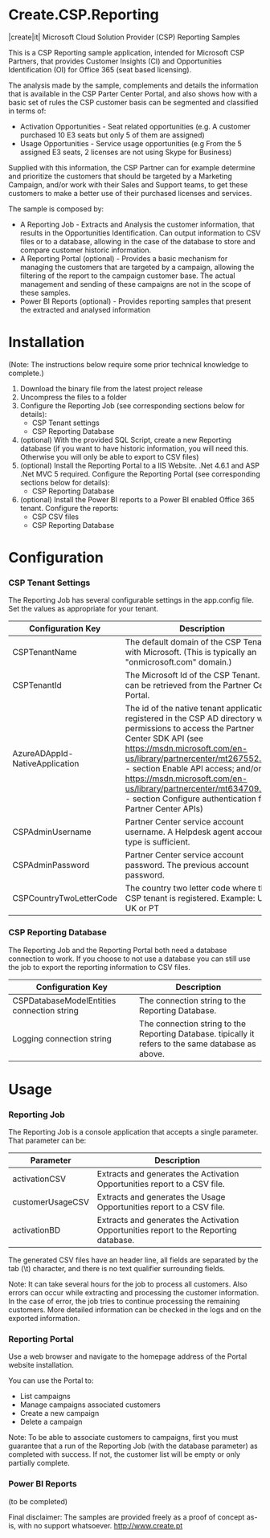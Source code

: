 # Create.CSP.Reporting
|create|it| Microsoft Cloud Solution Provider (CSP) Reporting Samples

This is a CSP Reporting sample application, intended for Microsoft CSP Partners, that provides Customer Insights (CI) and Opportunities Identification (OI) for Office 365 (seat based licensing). 

The analysis made by the sample, complements and details the information that is available in the CSP Parter Center Portal, and also shows how with a basic set of rules the CSP customer basis can be segmented and classified in terms of:
* Activation Opportunities - Seat related opportunities (e.g. A customer purchased 10 E3 seats but only 5 of them are assigned)
* Usage Opportunities - Service usage opportunities (e.g From the 5 assigned E3 seats, 2 licenses are not using Skype for Business)

Supplied with this information, the CSP Partner can for example determine and prioritize the customers that should be targeted by a Marketing Campaign, and/or work with their Sales and Support teams, to get these customers to make a better use of their purchased licenses and services.

The sample is composed by:
 * A Reporting Job - Extracts and Analysis the customer information, that results in the Opportunities Identification. Can output information to CSV files or to a database, allowing in the case of the database to store and compare customer historic information.
 * A Reporting Portal (optional) - Provides a basic mechanism for managing the customers that are targeted by a campaign, allowing the filtering of the report to the campaign customer base. The actual management and sending of these campaigns are not in the scope of these samples.
 * Power BI Reports (optional) - Provides reporting samples that present the extracted and analysed information
 
# Installation
(Note: The instructions below require some prior technical knowledge to complete.)

1. Download the binary file from the latest project release
2. Uncompress the files to a folder
3. Configure the Reporting Job (see corresponding sections below for details):
   * CSP Tenant settings
   * CSP Reporting Database
4. (optional) With the provided SQL Script, create a new Reporting database (if you want to have historic information, you will need this. Otherwise you will only be able to export to CSV files)
5. (optional) Install the Reporting Portal to a IIS Website. .Net 4.6.1 and ASP .Net MVC 5 required. Configure the Reporting Portal (see corresponding sections below for details):
   * CSP Reporting Database
6. (optional) Install the Power BI reports to a Power BI enabled Office 365 tenant. Configure the reports:
    * CSP CSV files
    * CSP Reporting Database

# Configuration
### CSP Tenant Settings
The Reporting Job has several configurable settings in the app.config file. Set the values as appropriate for your tenant.

| Configuration Key  | Description |
| ------------- | ------------- |
| CSPTenantName  | The default domain of the CSP Tenant with Microsoft. (This is typically an "onmicrosoft.com" domain.)  |
| CSPTenantId  | The Microsoft Id of the CSP Tenant. This can be retrieved from the Partner Center Portal.  |
| AzureADAppId-NativeApplication  | The id of the native tenant application registered in the CSP AD directory with permissions to access the Partner Center SDK API (see https://msdn.microsoft.com/en-us/library/partnercenter/mt267552.aspx - section Enable API access; and/or https://msdn.microsoft.com/en-us/library/partnercenter/mt634709.aspx  - section Configure authentication for Partner Center APIs) |
| CSPAdminUsername  | Partner Center service account username. A Helpdesk agent account type is sufficient.  |
| CSPAdminPassword  | Partner Center service account password. The previous account password.|
| CSPCountryTwoLetterCode  | The country two letter code where the CSP tenant is registered. Example: US or UK or PT|

### CSP Reporting Database
The Reporting Job and the Reporting Portal both need a database connection to work. If you choose to not use a database you can still use the job to export the reporting information to CSV files.

| Configuration Key  | Description |
| ------------- | ------------- |
| CSPDatabaseModelEntities connection string | The connection string to the Reporting Database.  |
| Logging connection string | The connection string to the Reporting Database. tipically it refers to the same database as above.  |

# Usage
### Reporting Job
The Reporting Job is a console application that accepts a single parameter. That parameter can be:

| Parameter  | Description |
| ------------- | ------------- |
| activationCSV | Extracts and generates the Activation Opportunities report to a CSV file.  |
| customerUsageCSV | Extracts and generates the Usage Opportunities report to a CSV file.  |
| activationBD | Extracts and generates the Activation Opportunities report to the Reporting database.  |

The generated CSV files have an header line, all fields are separated by the tab (\t) character, and there is no text qualifier surrounding fields.

Note: It can take several hours for the job to process all customers. Also errors can occur while extracting and processing the customer information. In the case of error, the job tries to continue processing the remaining customers. More detailed information can be checked in the logs and on the exported information.

### Reporting Portal
Use a web browser and navigate to the homepage address of the Portal website installation.

You can use the Portal to:
 * List campaigns
 * Manage campaigns associated customers
 * Create a new campaign
 * Delete a campaign

Note: To be able to associate customers to campaigns, first you must guarantee that a run of the Reporting Job (with the database parameter) as completed with success. If not, the customer list will be empty or only partially complete.

### Power BI Reports
(to be completed)


Final disclaimer: The samples are provided freely as a proof of concept as-is, with no support whatsoever.
http://www.create.pt




